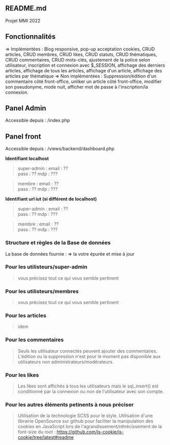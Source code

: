 README.md
-----------------

Projet MMI 2022

## Fonctionnalités

=> Implémentées : Blog responsive, pop-up acceptation cookies, CRUD articles, CRUD membres, CRUD likes, CRUD statuts, CRUD thématiques, CRUD commentaires, CRUD mots-clés, ajustement de la police selon utilisateur, inscription et connexion avec $_SESSION, affichage des derniers articles, affichage de tous les articles, affichage d'un article, affichage des articles par thématique
=> Non implémentées : Suppression/édition d'un commentaire côté front-office, unliker un article côté front-office, modifier son pseudonyme, mode nuit, afficher mot de passe à l'inscription/la connexion.

## Panel Admin

Accessible depuis : /index.php

## Panel front

Accessible depuis : /views/backend/dashboard.php

**Identifiant localhost**

> super-admin :
> email : ??  
> pass : ??
> mdp : ???  

> membre :
> email : ??  
> pass : ??
> mdp : ???  

**Identifiant url iut (si différent de localhost)**

> super-admin :
> email : ??  
> pass : ??
> mdp : ???  

> membre :
> email : ??  
> pass : ??
> mdp : ???  

### Structure et règles de la Base de données

La base de données fournie :
=> la votre épurée et mise à jour

### Pour les utilisteurs/super-admin

> vous précisez tout ce qui vous semble pertinent

### Pour les utilisteurs/membres

> vous précisez tout ce qui vous semble pertinent

### Pour les articles

> idem

### Pour les commentaires

> Seuls les utilisateur connectés peuvent ajouter des commentaires. L'édition ou la suppression n'est pour le moment pas disponible aux utilisateurs non administrateurs/modérateurs. 

### Pour les likes

> Les likes sont affichés à tous les utilisateurs mais le sql_insert() est conditionné par la connexion ou non de l'utilisateur avec son compte. 

### Pour les autres éléments petinents à nous préciser

> Utilisation de la technologie SCSS pour le style. 
> Utilisation d'une librairie OpenSource sur github pour faciliter la manipulation des cookies en JavaScript lors de l'agrandissement/rétrécissement de la font-size du root : https://github.com/js-cookie/js-cookie/tree/latest#readme
